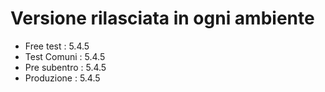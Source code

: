 # Versione rilasciata in ogni ambiente

- Free test : 5.4.5
- Test Comuni : 5.4.5
- Pre subentro : 5.4.5
- Produzione : 5.4.5

